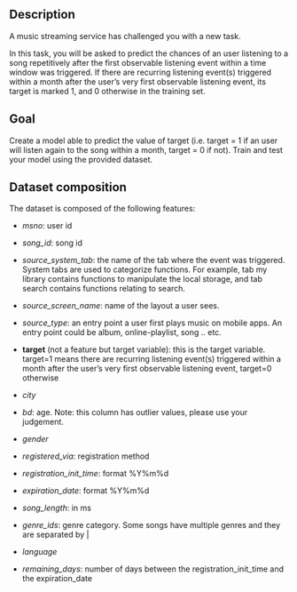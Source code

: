 ## Description

A music streaming service has challenged you with a new task.

In this task, you will be asked to predict the chances of an user listening to a song repetitively after the first observable listening event within a time window was triggered. If there are recurring listening event(s) triggered within a month after the user’s very first observable listening event, its target is marked 1, and 0 otherwise in the training set.

## Goal

Create a model able to predict the value of target (i.e. target = 1 if an user will listen again to the song within a month, target = 0 if not). Train and test your model using the provided dataset.

## Dataset composition

The dataset is composed of the following features:

* *msno*: user id

* *song_id*: song id

* *source_system_tab*: the name of the tab where the event was triggered. System tabs are used to categorize functions. For example, tab my library contains functions to manipulate the local storage, and tab search contains functions relating to search.

* *source_screen_name*: name of the layout a user sees.

* *source_type*: an entry point a user first plays music on mobile apps. An entry point could be album, online-playlist, song .. etc.

* **target** (not a feature but target variable): this is the target variable. target=1 means there are recurring listening event(s) triggered within a month after the user’s very first observable listening event, target=0 otherwise

* *city*

* *bd*: age. Note: this column has outlier values, please use your judgement.

* *gender*

* *registered_via*: registration method

* *registration_init_time*: format %Y%m%d

* *expiration_date*: format %Y%m%d

* *song_length*: in ms

* *genre_ids*: genre category. Some songs have multiple genres and they are separated by |

* *language*

* *remaining_days*: number of days between the registration_init_time and the expiration_date
